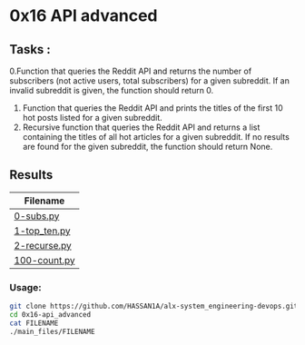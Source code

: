 # 0x16 API advanced



## Tasks :

0.Function that queries the Reddit API and returns the number of subscribers (not active users, total subscribers) for a given subreddit. If an invalid subreddit is given, the function should return 0.
1. Function that queries the Reddit API and prints the titles of the first 10 hot posts listed for a given subreddit.
2. Recursive function that queries the Reddit API and returns a list containing the titles of all hot articles for a given subreddit. If no results are found for the given subreddit, the function should return None.


## Results 
| Filename |
| ------ |
| [0-subs.py](https://github.com/HASSAN1A/alx-system_engineering-devops/blob/master/0x16-api_advanced/0-subs.py)|
| [1-top_ten.py](https://github.com/HASSAN1A/alx-system_engineering-devops/blob/master/0x16-api_advanced/1-top_ten.py)|
| [2-recurse.py](https://github.com/HASSAN1A/alx-system_engineering-devops/blob/master/0x16-api_advanced/2-recurse.py)|
| [100-count.py](https://github.com/HASSAN1A/alx-system_engineering-devops/blob/master/0x16-api_advanced/2-recurse.py)|


### Usage:
```bash
git clone https://github.com/HASSAN1A/alx-system_engineering-devops.git
cd 0x16-api_advanced
cat FILENAME
./main_files/FILENAME
```
